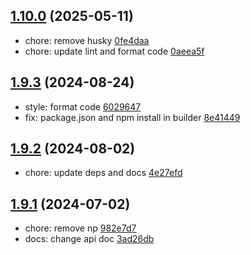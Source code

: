 ## [1.10.0](https://github.com/tomjs/vite-plugin-electron/compare/v1.9.3...v1.10.0) (2025-05-11)

- chore: remove husky  [0fe4daa](https://github.com/tomjs/vite-plugin-electron/commit/0fe4daa)
- chore: update lint and format code  [0aeea5f](https://github.com/tomjs/vite-plugin-electron/commit/0aeea5f)

## [1.9.3](https://github.com/tomjs/vite-plugin-electron/compare/v1.9.2...v1.9.3) (2024-08-24)

- style: format code [6029647](https://github.com/tomjs/vite-plugin-electron/commit/6029647)
- fix: package.json and npm install in builder [8e41449](https://github.com/tomjs/vite-plugin-electron/commit/8e41449)

## [1.9.2](https://github.com/tomjs/vite-plugin-electron/compare/v1.9.1...v1.9.2) (2024-08-02)

- chore: update deps and docs [4e27efd](https://github.com/tomjs/vite-plugin-electron/commit/4e27efd)

## [1.9.1](https://github.com/tomjs/vite-plugin-electron/compare/v1.9.0...v1.9.1) (2024-07-02)

- chore: remove np [982e7d7](https://github.com/tomjs/vite-plugin-electron/commit/982e7d7)
- docs: change api doc [3ad26db](https://github.com/tomjs/vite-plugin-electron/commit/3ad26db)
